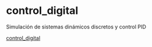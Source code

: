 # control_digital

Simulación de sistemas dinámicos discretos y control PID

[control_digital](https://hernaneche.github.io/control_digital/)
